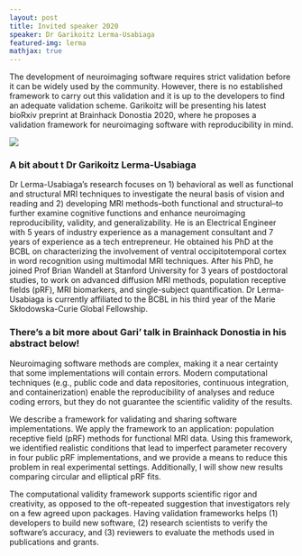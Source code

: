 ```yaml
---
layout: post
title: Invited speaker 2020
speaker: Dr Garikoitz Lerma-Usabiaga
featured-img: lerma
mathjax: true
---
```


The development of neuroimaging software requires strict validation before it can be widely used by the community. However, there is no established framework to carry out this validation and it is up to the developers to find an adequate validation scheme. Garikoitz will be presenting his latest bioRxiv preprint at Brainhack Donostia 2020,  where he proposes a validation framework for neuroimaging software with reproducibility in mind.

![](https://brainhack-donostia.github.io/assets/img/posts/lerma.jpg)

### A bit about t Dr Garikoitz Lerma-Usabiaga

Dr Lerma-Usabiaga’s research focuses on 1) behavioral as well as functional and structural MRI techniques to investigate the neural basis of vision and reading and 2) developing MRI methods–both functional and structural–to further examine cognitive functions and enhance neuroimaging reproducibility, validity, and generalizability. He is an Electrical Engineer with 5 years of industry experience as a management consultant and 7 years of experience as a tech entrepreneur. He obtained his PhD at the BCBL on characterizing the involvement of ventral occipitotemporal cortex in word recognition using multimodal MRI techniques. After his PhD, he joined Prof Brian Wandell at Stanford University for 3 years of postdoctoral studies, to work on advanced diffusion MRI methods, population receptive fields (pRF), MRI biomarkers, and single-subject quantification. Dr Lerma-Usabiaga is currently affiliated to the BCBL in his third year of the Marie Skłodowska-Curie Global Fellowship.

### There’s a bit more about Gari’ talk in Brainhack Donostia in his abstract below!

Neuroimaging software methods are complex, making it a near certainty that some implementations will contain errors. Modern computational techniques (e.g., public code and data repositories, continuous integration, and containerization) enable the reproducibility of analyses and reduce coding errors, but they do not guarantee the scientific validity of the results.

We describe a framework for validating and sharing software implementations. We apply the framework to an application: population receptive field (pRF) methods for functional MRI data. Using this framework, we identified realistic conditions that lead to imperfect parameter recovery in four public pRF implementations, and we provide a means to reduce this problem in real experimental settings. Additionally, I will show new results comparing circular and elliptical pRF fits.

The computational validity framework supports scientific rigor and creativity, as opposed to the oft-repeated suggestion that investigators rely on a few agreed upon packages. Having validation frameworks helps (1) developers to build new software, (2) research scientists to verify the software’s accuracy, and (3) reviewers to evaluate the methods used in publications and grants.
